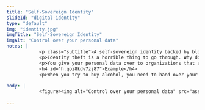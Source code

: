 ```yaml
--- 
title: "Self-Sovereign Identity"
slideId: "digital-identity"
type: "default"
img: "identity.jpg"
imgTitle: "Self-Sovereign Identity"
imgAlt: "Control over your personal data"
notes: | 
            <p class="subtitle">A self-sovereign identity backed by blockchain technolgy can give us greater control over our personal data .</p>
            <p>Identity theft is a horrible thing to go through. Why does it seem to happen so much?</p>
            <p>You give your personal data over to organizations that aren&apos;t good at preserving privacy. This is the exact opposite of what a self-sovereign identity can achieve. A self-sovereign identity gives you control over your personal data and who is allowed to view that data. Data transmission on an as needed basis</p>
            <h4 id="h.qoi8kdv7zj87">Example</h4>
            <p>When you try to buy alcohol, you need to hand over your entire ID and have it scanned in order to make that purchase. You have to hand over your driver&apos;s license number, address, donor status when the only thing that has to be confirmed is your age. You&apos;re pushing all that information into the hands of a third party where it can later be compromised. With decentralized identity management solutions, only the information needed to transact is sent to be confirmed. Instead of handing over a document with all of your personal information, you&apos;re simply using the necessary parts of your established, encrypted identity in order to hand over just the information that is required. The less that your important personal data is used in a transaction, the less likely you are to have your identity become compromised. This is a big step to ensuring our digital privacy and gives us greater ownership of our identities.</p>
        
body: | 
            <figure><img alt="Control over your personal data" src="assets/img/identity.jpg" title="Self-Sovereign Identity"></figure>
        
---
```

